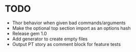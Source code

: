 # TODO
- Thor behavior when given bad commands/arguments
- Make the optional top section import as an options hash
- Release gem 1.0
- Add generator to create empty files
- Output PT story as comment block for feature tests
